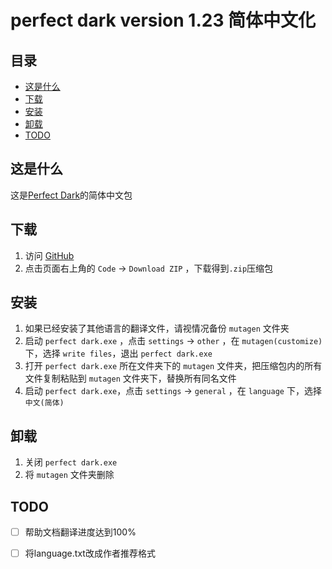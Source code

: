 ﻿# perfect dark version 1.23 简体中文化

## 目录

* [这是什么](#这是什么)
* [下载](#下载)
* [安装](#安装)
* [卸载](#卸载)
* [TODO](#TODO)

## 这是什么

这是[Perfect Dark](https://zh.wikipedia.org/zh-cn/Perfect_Dark)的简体中文包

## 下载

1. 访问 [GitHub](https://github.com/muirmok/mutagen)
2. 点击页面右上角的 `Code` -> `Download ZIP` ，下载得到`.zip`压缩包

## 安装

1. 如果已经安装了其他语言的翻译文件，请视情况备份 `mutagen` 文件夹
2. 启动 `perfect dark.exe` ，点击 `settings` -> `other` ，在 `mutagen(customize)` 下，选择 `write files`，退出 `perfect dark.exe`
3. 打开 `perfect dark.exe` 所在文件夹下的  `mutagen` 文件夹，把压缩包内的所有文件复制粘贴到 `mutagen` 文件夹下，替换所有同名文件
4. 启动 `perfect dark.exe`，点击 `settings` -> `general` ，在 `language` 下，选择 `中文(简体)`

## 卸载

1. 关闭 `perfect dark.exe`
2. 将 `mutagen` 文件夹删除

## TODO

- [ ] 帮助文档翻译进度达到100%
- [ ] 将language.txt改成作者推荐格式

